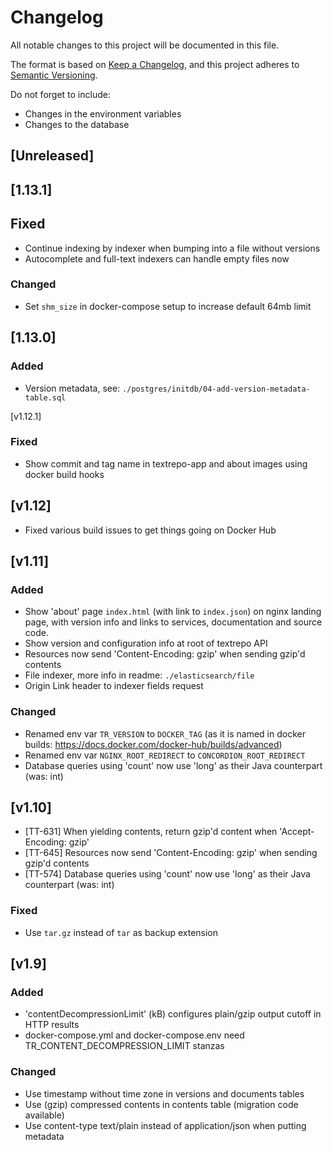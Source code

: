 # Changelog
All notable changes to this project will be documented in this file.

The format is based on [Keep a Changelog](https://keepachangelog.com/en/1.0.0/),
and this project adheres to [Semantic Versioning](https://semver.org/spec/v2.0.0.html).

Do not forget to include:
 - Changes in the environment variables
 - Changes to the database

## [Unreleased]

## [1.13.1]

## Fixed
- Continue indexing by indexer when bumping into a file without versions
- Autocomplete and full-text indexers can handle empty files now 

### Changed
- Set `shm_size` in docker-compose setup to increase default 64mb limit 

## [1.13.0]

### Added
- Version metadata, see: `./postgres/initdb/04-add-version-metadata-table.sql`

[v1.12.1]
### Fixed
- Show commit and tag name in textrepo-app and about images using docker build hooks

## [v1.12]
- Fixed various build issues to get things going on Docker Hub

## [v1.11]

### Added
- Show 'about' page `index.html` (with link to `index.json`) on nginx landing page, with version info and links to services, documentation and source code.
- Show version and configuration info at root of textrepo API
- Resources now send 'Content-Encoding: gzip' when sending gzip'd contents
- File indexer, more info in readme: `./elasticsearch/file`
- Origin Link header to indexer fields request

### Changed
- Renamed env var `TR_VERSION` to `DOCKER_TAG` 
 (as it is named in docker builds: https://docs.docker.com/docker-hub/builds/advanced)
- Renamed env var `NGINX_ROOT_REDIRECT` to `CONCORDION_ROOT_REDIRECT`
- Database queries using 'count' now use 'long' as their Java counterpart (was: int)

## [v1.10]
- [TT-631] When yielding contents, return gzip'd content when 'Accept-Encoding: gzip'
- [TT-645] Resources now send 'Content-Encoding: gzip' when sending gzip'd contents
- [TT-574] Database queries using 'count' now use 'long' as their Java counterpart (was: int)

### Fixed
- Use `tar.gz` instead of `tar` as backup extension

## [v1.9]
### Added
- 'contentDecompressionLimit' (kB) configures plain/gzip output cutoff in HTTP results
- docker-compose.yml and docker-compose.env need TR\_CONTENT\_DECOMPRESSION\_LIMIT stanzas
### Changed
- Use timestamp without time zone in versions and documents tables
- Use (gzip) compressed contents in contents table (migration code available)
- Use content-type text/plain instead of application/json when putting metadata
